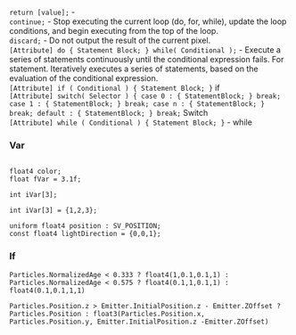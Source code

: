 


`return [value];` -  
`continue;`  - Stop executing the current loop (do, for, while), update the loop conditions, and begin executing from the top of the loop.   
`discard;` - Do not output the result of the current pixel.  
`[Attribute] do { Statement Block; } while( Conditional );` - Execute a series of statements continuously until the conditional expression fails. For statement.  Iteratively executes a series of statements, based on the evaluation of the conditional expression.    
`[Attribute] if ( Conditional ) { Statement Block; }` if   
`[Attribute] switch( Selector ) { case 0 : { StatementBlock; } break; case 1 : { StatementBlock; } break; case n : { StatementBlock; } break; default : { StatementBlock; } break;` Switch  
`[Attribute] while ( Conditional ) { Statement Block; }` - while  


### Var

```hlsl 

float4 color;
float fVar = 3.1f;

int iVar[3];

int iVar[3] = {1,2,3};

uniform float4 position : SV_POSITION; 
const float4 lightDirection = {0,0,1};
```

### If
```hlsl
Particles.NormalizedAge < 0.333 ? float4(1,0.1,0.1,1) : Particles.NormalizedAge < 0.575 ? float4(0.1,1,0.1,1) : float4(0.1,0.1,1,1)
```
```hlsl
Particles.Position.z > Emitter.InitialPosition.z - Emitter.ZOffset ? Particles.Position : float3(Particles.Position.x, Particles.Position.y, Emitter.InitialPosition.z -Emitter.ZOffset)
```
